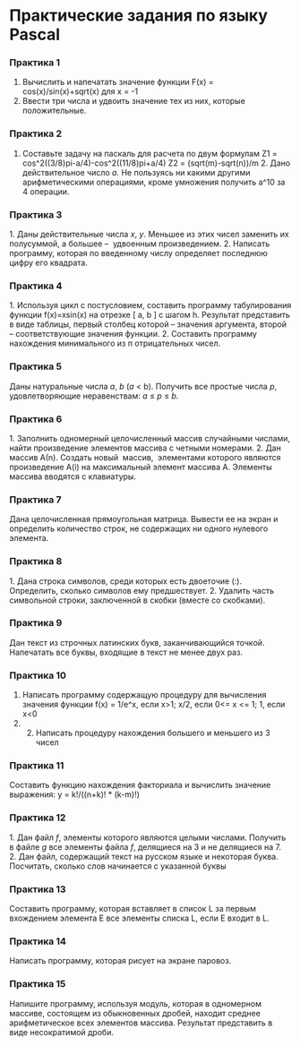 # Практические задания по языку Pascal

### Практика 1
1. Вычислить и напечатать значение функции F(x) = cos(x)/sin(x)+sqrt(x) для x = -1
2. Ввести три числа и удвоить значение тех из них, которые положительные.
### Практика 2
1. Cоставьте задачу на паскаль для расчета по двум формулам 
	Z1 = cos^2((3/8)pi-a/4)-cos^2((11/8)pi+a/4)
	Z2 = (sqrt(m)-sqrt(n))/m
2. Дано действительное число _а._ Не пользуясь ни какими другими арифметическими операциями, кроме умножения получить а^10 за 4 операции.
### Практика 3
1. Даны действительные числа _x_, _y_. Меньшее из этих чисел заменить их полусуммой, а большее –  удвоенным произведением.
2. Написать программу, которая по введенному числу определяет последнюю цифру его квадрата.
### Практика 4
1. Используя цикл с постусловием, составить программу табулирования функции f(x)=xsin(x) на отрезке [ a, b ] с шагом h. Результат представить в виде таблицы, первый столбец которой – значения аргумента, второй – соответствующие значения функции.
2. Составить программу нахождения минимального из п отрицательных чисел.
### Практика 5
Даны натуральные числа _a_, _b_ (_a_ < b). Получить все простые числа _p_, удовлетворяющие неравенствам: _a_ ≤ _p_ ≤ _b_.
### Практика 6
1. Заполнить одномерный целочисленный массив случайными числами, найти произведение элементов массива с четными номерами.
2. Дан массив А(n). Создать новый  массив,  элементами которого являются произведение A(i) на максимальный элемент массива A. Элементы массива вводятся с клавиатуры.
### Практика 7
Дана целочисленная прямоугольная матрица. Вывести ее на экран и определить количество строк, не содержащих ни одного нулевого элемента.
### Практика 8
1. Дана строка символов, среди которых есть двоеточие (:). Определить, сколько символов ему предшествует.
2. Удалить часть символьной строки, заключенной в скобки (вместе со скобками).
### Практика 9
Дан текст из строчных латинских букв, заканчивающийся точкой. Напечатать все буквы, входящие в текст не менее двух раз.
### Практика 10
1. Написать программу содержащую процедуру для вычисления значения функции f(x) = 1/e^x, если x>1; x/2, если 0<= x <= 1; 1, если x<0
2. 2. Написать процедуру нахождения большего и меньшего из 3 чисел
### Практика 11
Составить функцию нахождения факториала и вычислить значение выражения: y = k!/((n+k)! * (k-m)!)
### Практика 12
1. Дан файл _f_, элементы которого являются целыми числами. Получить в файле _g_ все элементы файла _f_, делящиеся на 3 и не делящиеся на 7.
2. Дан файл, содержащий текст на русском языке и некоторая буква. Посчитать, сколько слов начинается с указанной буквы
### Практика 13
Составить программу, которая вставляет в список L за первым вхождением элемента E все элементы списка L, если E входит в L.
### Практика 14
Написать программу, которая рисует на экране паровоз.
### Практика 15
Напишите программу, используя модуль, которая в одномерном массиве, состоящем из обыкновенных дробей, находит среднее арифметическое всех элементов массива. Результат представить в виде несократимой дроби.
